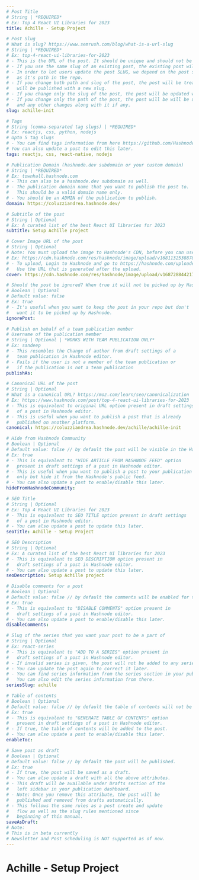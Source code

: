 ```yaml
---
# Post Title
# String | *REQUIRED*
# Ex: Top 4 React UI Libraries for 2023
title: Achille - Setup Project

# Post Slug
# What is slug? https://www.semrush.com/blog/what-is-a-url-slug
# String | *REQUIRED*
# Ex: top-4-react-ui-libraries-for-2023
# - This is the URL of the post. It should be unique and should not be used by any other post.
# - If you use the same slug of an existing post, the existing post will be updated.
# - In order to let users update the post SLUG, we depend on the post slug as well
#   as it's path in the repo.
# - If you change both path and slug of the post, the post will be treated as a new post and
#   will be published with a new slug.
# - If you change only the slug of the post, the post will be updated with the new slug.
# - If you change only the path of the post, the post will be will be updated with new path
#   and any other changes along with it if any.
slug: achille-init

# Tags
# String (comma-separated tag slugs) | *REQUIRED*
# Ex: reactjs, css, python, nodejs
# Upto 5 tag slugs
# - You can find tags information from here https://github.com/Hashnode/support/blob/main/misc/tags.json
# You can also update a post to edit this later.
tags: reactjs, css, react-native, nodejs

# Publication Domain (hashnode.dev subdomain or your custom domain)
# String | *REQUIRED*
# Ex: townhall.hashnode.com
# - This can also be a hashnode.dev subdomain as well.
# - The publication domain name that you want to publish the post to.
#   This should be a valid domain name only.
# - You should be an ADMIN of the publication to publish.
domain: https://coluzziandrea.hashnode.dev/

# Subtitle of the post
# String | Optional
# Ex: A curated list of the best React UI libraries for 2023
subtitle: Setup Achille project

# Cover Image URL of the post
# String | Optional
# Note: You must upload the image to Hashnode's CDN, before you can use it here.
# Ex: https://cdn.hashnode.com/res/hashnode/image/upload/v1681132538878/itnaYF1h-.png
# - To upload, Login to Hashnode and go to https://hashnode.com/uploader
#   Use the URL that is generated after the upload.
cover: https://cdn.hashnode.com/res/hashnode/image/upload/v1687288442178/A7_Upy1I9.jpg?auto=format

# Should the post be ignored? When true it will not be picked up by Hashnode.
# Boolean | Optional
# Default value: false
# Ex: true
# - It's useful when you want to keep the post in your repo but don't
#   want it to be picked up by Hashnode.
ignorePost:

# Publish on behalf of a team publication member
# Username of the publication member
# String | Optional | *WORKS WITH TEAM PUBLICATION ONLY*
# Ex: sandeep
# - This resembles the Change of author from draft settings of a
#   team publication in Hashnode editor.
# - Fails if the user is not a member of the team publication or
#   if the publication is not a team publication
publishAs:

# Canonical URL of the post
# String | Optional
# What is a canonical URL? https://moz.com/learn/seo/canonicalization
# Ex: https://www.hashnode.com/post/top-4-react-ui-libraries-for-2023
# - This is equivalent to original URL option present in draft settings
#   of a post in Hashnode editor.
# - This is useful when you want to publish a post that is already
#   published on another platform.
canonical: https://coluzziandrea.hashnode.dev/achille/achille-init

# Hide from Hashnode Community
# Boolean | Optional
# Default value: false // by default the post will be visible in the Hashnode's public feed.
# Ex: true
# - This is equivalent to "HIDE ARTICLE FROM HASHNODE FEED" option
#   present in draft settings of a post in Hashnode editor.
# - This is useful when you want to publish a post to your publication
#   only but hide it from the Hashnode's public feed.
# - You can also update a post to enable/disable this later.
hideFromHashnodeCommunity:

# SEO Title
# String | Optional
# Ex: Top 4 React UI Libraries for 2023
# - This is equivalent to SEO TITLE option present in draft settings
#   of a post in Hashnode editor.
# - You can also update a post to update this later.
seoTitle: Achille - Setup Project

# SEO Description
# String | Optional
# Ex: A curated list of the best React UI libraries for 2023
# - This is equivalent to SEO DESCRIPTION option present in
#   draft settings of a post in Hashnode editor.
# - You can also update a post to update this later.
seoDescription: Setup Achille project

# Disable comments for a post
# Boolean | Optional
# Default value: false // by default the comments will be enabled for the post.
# Ex: true
# - This is equivalent to "DISABLE COMMENTS" option present in
#   draft settings of a post in Hashnode editor.
# - You can also update a post to enable/disable this later.
disableComments:

# Slug of the series that you want your post to be a part of
# String | Optional
# Ex: react-series
# - This is equivalent to "ADD TO A SERIES" option present in
#   draft settings of a post in Hashnode editor.
# - If invalid series is given, the post will not be added to any series.
# - You can update the post again to correct it later.
# - You can find series information from the series section in your publication dashboard.
#   You can also edit the series information from there.
seriesSlug: achille

# Table of contents
# Boolean | Optional
# Default value: false // by default the table of contents will not be added to the post.
# Ex: true
# - This is equivalent to "GENERATE TABLE OF CONTENTS" option
#   present in draft settings of a post in Hashnode editor.
# - If true, the table of contents will be added to the post.
# - You can also update a post to enable/disable this later.
enableToc:

# Save post as draft
# Boolean | Optional
# Default value: false // by default the post will be published.
# Ex: true
# - If true, the post will be saved as a draft.
# - You can also update a draft with all the above attributes.
# - This draft will be available under Drafts section of the
#   left sidebar in your publication dashboard.
# - Note: Once you remove this attribute, the post will be
#   published and removed from drafts automatically.
# - This follows the same rules as a post create and update
#   flow as well as the slug rules mentioned since
#   beginning of this manual.
saveAsDraft:
# Note:
# This is in beta currently
# Newsletter and Post scheduling is NOT supported as of now.
---
```


# Achille - Setup Project
